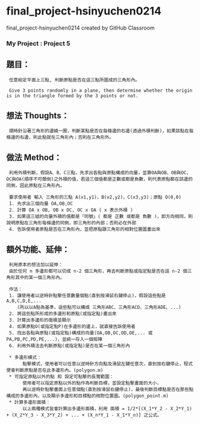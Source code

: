 # final_project-hsinyuchen0214
final_project-hsinyuchen0214 created by GitHub Classroom

### My Project : Project 5

## 題目：

     任意給定平面上三點, 判斷原點是否在這三點所圍成的三角形內。

     Give 3 points randomly in a plane, then determine whether the origin is in the triangle formed by the 3 points or not.


## 想法 Thoughts：

     順時針沿著三角形的邊繞一圈，判斷某點是否在每條邊的右邊(透過外積判斷)，如果該點在每條邊的右邊，則此點就在三角形內；否則在三角形外。

## 做法 Method：

     利用外積判斷，假設A、B、C三點，先求出各點與原點構成的向量，並算OA與OB、OB與OC、OC與OA(順序不可顛倒)之外積的值，若這三個值都是正數或都是負數，則代表原點都在該邊的同側，因此原點在三角形內。
     
     要求使用者 輸入 三角形的三點 A(x1,y1)，B(x2,y2)，C(x3,y3)；原點 O(0,0)
     1. 先求出三個向量 OA,OB,OC
     2. 計算 OA x OB, OB x OC, OC x OA ( x 表示外積 )
     3. 如果這三組的向量外積的值都是「同號」( 都是 正數 或都是 負數 )，即方向相同，則說明原點在三角形每條邊的同側，即三角形的內部；否則必在外部
     4. 告訴使用者原點是否在三角形內，並把原點跟三角形的相對位置圖畫出來
     
## 額外功能、延伸：
     
     利用原本的想法加以延伸：
     由於任何 n 多邊形都可以切成 n-2 個三角形，再去判斷原點或指定點是否在這 n-2 個三角形其中的某一個三角形內。
     
     作法：
     1. 讓使用者以逆時針點擊任意數量個點(直到按滑鼠右鍵停止)，假設這些點是A,B,C,D,E,...
        (所以以A點為基準，這些點可以構成 三角形ABC、三角形ACD、三角形ADE、...)
     2. 將這些點所形成的多邊形和原點(或指定點)畫出來
     3. 計算出多邊形的面積並顯示
     4. 如果原點O(或指定點P)在多邊形的邊上，就直接告訴使用者
     5. 找出各點與原點(或指定點)構成的向量(OA,OB,OC,OD,OE,... 或 PA,PB,PC,PD,PE,...)，並統一存入一個矩陣
     6. 利用外積法去判斷原點(或指定點)是否在某一個三角形內
     
     * 多邊形模式：
          點擊模式，使用者可以任意以逆時針方向點及滑鼠左鍵任意次，直到按右鍵停止，程式便會判斷原點是否在此多邊形內。(polygon.m)
     * 可指定原點以外的點 和 設定可點擊的長寬範圍：
          使用者可以指定原點以外的點作為判斷目標，並設定點擊畫面的大小，
          再以逆時針點擊畫面上任意個點(直到按滑鼠右鍵停止)，最後判斷目標點是否在那些點構成的多邊形內，以及顯示多邊形和目標點的相對位置圖。(polygon_point.m)
     * 計算多邊形面積：
          以上兩種模式皆會計算出多邊形面積，利用 面積 = 1/2*[(X_1*Y_2 - X_2*Y_1) + (X_2*Y_3 - X_3*Y_2) + ... + (X_n*Y_1 - X_1*Y_n)] 之公式。
